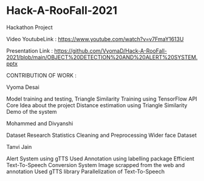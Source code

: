 # Hack-A-RooFall-2021
Hackathon Project 

Video YoutubeLink : https://www.youtube.com/watch?v=v7FmaY1613U

Presentation Link : https://github.com/VyomaD/Hack-A-RooFall-2021/blob/main/OBJECT%20DETECTION%20AND%20ALERT%20SYSTEM.pptx

CONTRIBUTION OF WORK :

Vyoma Desai
 
Model training and testing, Triangle Similarity
Training using TensorFlow API
Core Idea about the project
Distance estimation using Triangle Similarity
Demo of the system


Mohammed and Divyanshi

Dataset
Research
Statistics
Cleaning and Preprocessing
Wider face Dataset


Tanvi Jain

Alert System using gTTS
Used Annotation using labelling package
Efficient Text-To-Speech Conversion System
Image scrapped from the web and annotation
Used gTTS library
Parallelization of Text-To-Speech
